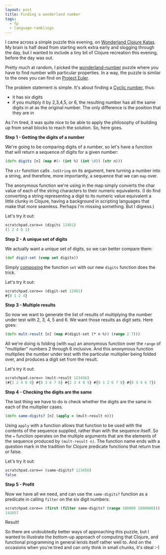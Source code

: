 ```yaml
---
layout: post
title: Finding a wonderland number
tags:
  - fp
  - language-ramblings
---
```

I came across a simple puzzle this evening, on [Wonderland Clojure Katas](https://github.com/gigasquid/wonderland-clojure-katas). My brain is half dead from starting work extra early and slogging through the day, but I wanted to include a tiny bit of Clojure recreation this evening, before the day was out.

Pretty much at random, I picked the [wonderland-number](https://github.com/gigasquid/wonderland-clojure-katas/tree/master/wonderland-number) puzzle where you have to find number with particular properties. In a way, the puzzle is similar to the ones you can find on [Project Euler](https://projecteuler.net/).

The problem statement is simple. It's about finding a [Cyclic number](https://en.wikipedia.org/wiki/Cyclic_number), thus:

- it has six digits
- if you multiply it by 2,3,4,5, or 6, the resulting number has all the same digits in at as the original number. The only difference is the position that they are in

As I'm tired, it was quite nice to be able to apply the philosophy of building up from small blocks to reach the solution. So, here goes.

**Step 1 - Getting the digits of a number**

We're going to be comparing digits of a number, so let's have a function that will return a sequence of digits for a given number:

```clojure
(defn digits [n] (map #(- (int %) (int \0)) (str n)))
```

The `str` function calls `.toString` on its argument, here turning a number into a string, and therefore, more importantly, a sequence that we can `map` over.

The anonymous function we're using in the map simply converts the char value of each of the string characters to their numeric equivalents. (I do find converting a string representing a digit to its numeric value equivalent a little clunky in Clojure, having a background in scripting languages that make that more seamless. Perhaps I'm missing something. But I digress.)

Let's try it out:

```clojure
scratchpad.core=> (digits 12401)
(1 2 4 0 1)
```

**Step 2 - A unique set of digits**

We actually want a unique set of digits, so we can better compare them:

```clojure
(def digit-set (comp set digits))
```

Simply [composing](https://clojuredocs.org/clojure.core/comp) the function `set` with our new `digits` function does the trick.

Let's try it out:

```clojure
scratchpad.core=> (digit-set 12401)
#{0 1 2 4}
```

**Step 3 - Multiple results**

So now we want to generate the list of results of multiplying the number under test with 2, 3, 4, 5 and 6. We want those results as digit sets. Here goes:

```clojure
(defn mult-result [n] (map #(digit-set (* n %)) (range 2 7)))
```

All we're doing is folding (with `map`) an anonymous function over the `range` of "multiplier" numbers 2 through 6 inclusive. And this anonymous function multiplies the number under test with the particular multiplier being folded over, and produces a digit set from the result.

Let's try it out:

```clojure
scratchpad.core=> (mult-result 123456)
(#{1 2 4 6 9} #{0 3 6 7 8} #{2 3 4 8 9} #{0 1 2 6 7 8} #{0 3 4 6 7})
```

**Step 4 - Checking the digits are the same**

The last thing we have to do is check whether the digits are the same in each of the multiplier cases.

```clojure
(defn same-digits? [n] (apply = (mult-result n)))
```

Using `apply` with a function allows that function to be used with the contents of the sequence supplied, rather than with the sequence itself. So the `=` function operates on the multiple arguments that are the elements of the sequence produced by `(mult-result n)`. The function name ends with a question mark in the tradition for Clojure predicate functions that return true or false.

Let's try it out:

```clojure
scratchpad.core=> (same-digits? 123456)
false
```

**Step 5 - Profit**

Now we have all we need, and can use the `same-digits?` function as a predicate in calling `filter` on the six digit numbers:

```clojure
scratchpad.core=> (first (filter same-digits? (range 100000 1000000)))
142857
```

Result!

So there are undoubtedly better ways of approaching this puzzle, but I wanted to illustrate the bottom-up approach of computing that Clojure, and functional programming in general lends itself rather well to. And on the occasions when you're tired and can only think in small chunks, it's ideal :-)
